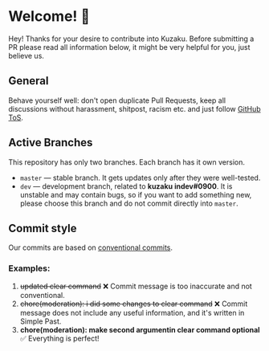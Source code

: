# Welcome! 👋
Hey! Thanks for your desire to contribute into Kuzaku. Before submitting a PR please read all information below, it might be very helpful for you, just believe us.

## General
Behave yourself well: don't open duplicate Pull Requests, keep all discussions without harassment, shitpost, racism etc. and just follow [GitHub ToS](https://docs.github.com/en/github/site-policy/github-terms-of-service).

## Active Branches
This repository has only two branches. Each branch has it own version.

* `master` — stable branch. It gets updates only after they were well-tested.
* `dev` — development branch, related to **kuzaku indev#0900**. It is unstable and may contain bugs, so if you want to add something new, please choose this branch and do not commit directly into `master`.

## Commit style
Our commits are based on [conventional commits](https://conventionalcommits.org).

### Examples:
1. <strike>updated clear command</strike> ❌ Commit message is too inaccurate and not conventional.
2. <strike>chore(moderation): i did some changes to clear command</strike> ❌ Commit message does not include any useful information, and it's written in Simple Past.
3. **chore(moderation): make second argumentin clear command  optional** ✅ Everything is perfect!
